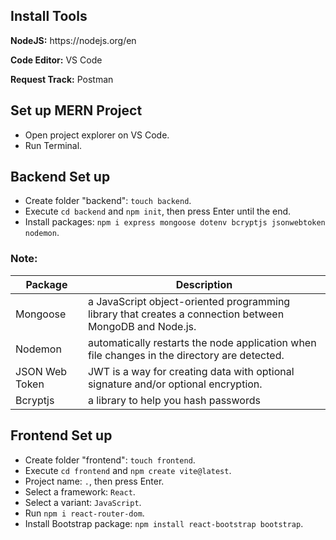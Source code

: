<h2>Install Tools</h2>

<p><b>NodeJS:</b> https://nodejs.org/en </p>

<p><b>Code Editor:</b> VS Code</p>

<p><b>Request Track:</b> Postman</p>

<h2>Set up MERN Project</h2>

- Open project explorer on VS Code.
- Run Terminal.

<h2>Backend Set up</h2>

- Create folder "backend": `touch backend`.
- Execute `cd backend` and `npm init`, then press Enter until the end.
- Install packages: `npm i express mongoose dotenv bcryptjs jsonwebtoken nodemon`.

<h3>Note:</h3>

| Package        | Description                                                                                             |
| -------------- | ------------------------------------------------------------------------------------------------------- |
| Mongoose       | a JavaScript object-oriented programming library that creates a connection between MongoDB and Node.js. |
| Nodemon        | automatically restarts the node application when file changes in the directory are detected.            |
| JSON Web Token | JWT is a way for creating data with optional signature and/or optional encryption.                      |
| Bcryptjs       | a library to help you hash passwords                                                                    |

<h2>Frontend Set up</h2>

- Create folder "frontend": `touch frontend`.
- Execute `cd frontend` and `npm create vite@latest`.
- Project name: `.`, then press Enter.
- Select a framework: `React`.
- Select a variant: `JavaScript`.
- Run `npm i react-router-dom`.
- Install Bootstrap package: `npm install react-bootstrap bootstrap`.
